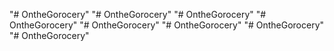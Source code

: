 "# OntheGorocery" 
"# OntheGorocery" 
"# OntheGorocery" 
"# OntheGorocery" 
"# OntheGorocery" 
"# OntheGorocery" 
"# OntheGorocery" 
"# OntheGorocery" 
